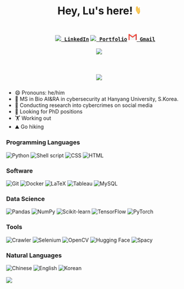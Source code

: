 
<h1 align='center'> Hey, Lu's here!</center> <img src="https://raw.githubusercontent.com/ABSphreak/ABSphreak/master/gifs/Hi.gif" height="25px" width="15px"></h1>

<h3 align='center'>
<code>
    <a href="https://www.linkedin.com/in/prakhar-rathi/](https://www.linkedin.com/in/lu-zhang-458717108/" title="LinkedIn"><img width="22" src="https://github.com/zumrudu-anka/zumrudu-anka/blob/master/images/linkedin.svg"> LinkedIn</a></code>
  <code><a href="https://prakharrathi25.netlify.app](https://anhzhang1994.github.io/" title="Portfolio Website"><img width="22" src="https://www.svgrepo.com/show/33980/paperclip.svg"> Portfolio</a></code>
  <code><a href="zhanglu1913@gmail.com" title="Gmail"><img width="22" src="https://github.com/C-mmon/C-mmon/blob/main/svg/gmail.svg"> Gmail</a></code>
</h3>



<p align="center"><img src="https://profile-counter.glitch.me/AnhZhang1994/count.svg"/>

<h1 align="center">
 <img src= "https://readme-typing-svg.herokuapp.com?font=Fira+Code&pause=1000&width=435&lines=I+once+was+lost%2C+but+now+I'm+found.;Was+blind%2C+but+now+I+see.">
     </a>
</h1>


- 😄 Pronouns: he/him
- 🌱 MS in Bio AI&RA in cybersecurity at Hanyang University, S.Korea.
- 📝 Conducting research into cybercrimes on social media
- 👀 Looking for PhD positions
- 🏋️ Working out
- ⛰️ Go hiking


### Programming Languages
<p float="left">
  <img alt="Python" src="https://img.shields.io/badge/Python-3776AB?style=for-the-badge&logo=python&logoColor=white"/>
  <img alt="Shell script" src="https://img.shields.io/badge/Shell_script-121011?style=for-the-badge&logo=gnu-bash&logoColor=white"/>
  <img alt="CSS" src="https://img.shields.io/badge/CSS-1572B6?style=for-the-badge&logo=css3&logoColor=white"/>
  <img alt="HTML" src="https://img.shields.io/badge/HTML-E34F26?style=for-the-badge&logo=html5&logoColor=white"/>
</p>

### Software
<p float="left">
  <img alt="Git" src="https://img.shields.io/badge/Git-F05032?style=for-the-badge&logo=git&logoColor=white"/>
  <img alt="Docker" src="https://img.shields.io/badge/Docker-2496ED?style=for-the-badge&logo=docker&logoColor=white"/>
  <img alt="LaTeX" src="https://img.shields.io/badge/LaTeX-008080?style=for-the-badge&logo=LaTeX&logoColor=white"/>
  <img alt="Tableau" src="https://img.shields.io/badge/Tableau-E97627?style=for-the-badge&logo=Tableau&logoColor=white"/>
  <img alt="MySQL" src="https://img.shields.io/badge/MySQL-4479A1?style=for-the-badge&logo=mysql&logoColor=white"/>
</p>

### Data Science

<p float="left">
  <img alt="Pandas" src="https://img.shields.io/badge/pandas-%23150458.svg?style=for-the-badge&logo=pandas&logoColor=white" />
  <img alt="NumPy" src="https://img.shields.io/badge/numpy-%23013243.svg?style=for-the-badge&logo=numpy&logoColor=white" />
  <img alt="Scikit-learn" src="https://img.shields.io/badge/Scikit_learn-F7931E?style=for-the-badge&logo=scikit-learn&logoColor=white"/>
  <img alt="TensorFlow" src="https://img.shields.io/badge/TensorFlow-%23FF6F00.svg?style=for-the-badge&logo=TensorFlow&logoColor=white" />
  <img alt="PyTorch" src="https://img.shields.io/badge/PyTorch-%23EE4C2C.svg?style=for-the-badge&logo=PyTorch&logoColor=white" />
  
</p>

### Tools
<p float="left">
  <img alt="Crawler" src="https://img.shields.io/badge/Crawler-FF4500?style=for-the-badge&logo=web-crawler&logoColor=white"/>
  <img alt="Selenium" src="https://img.shields.io/badge/Selenium-43B02A?style=for-the-badge&logo=Selenium&logoColor=white"/>
  <img alt="OpenCV" src="https://img.shields.io/badge/OpenCV-5C3EE8?style=for-the-badge&logo=OpenCV&logoColor=white"/>
  <img alt="Hugging Face" src="https://img.shields.io/badge/Hugging_Face-000000?style=for-the-badge&logo=hugging-face&logoColor=white"/>
  <img alt="Spacy" src="https://img.shields.io/badge/Spacy-09A3D5?style=for-the-badge&logo=spacy&logoColor=white"/>
</p>

### Natural Languages
<p float="left">
  <img alt="Chinese" src="https://img.shields.io/badge/Chinese-%E4%B8%AD%E6%96%87-red"/>
  <img alt="English" src="https://img.shields.io/badge/English-Proficient-blue"/>
  <img alt="Korean" src="https://img.shields.io/badge/Korean-Intermediate-yellow"/>
</p>

<!--START_SECTION:waka-->
<!--END_SECTION:waka-->
<img align="center" src="https://github-readme-stats.vercel.app/api?username=AnhZhang1994&show_icons=true&theme=radical" /></h2>
